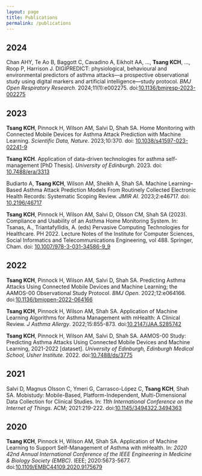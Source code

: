 ```yaml
---
layout: page
title: Publications
permalink: /publications
---
```


## 2024

Chan AHY, Te Ao B, Baggott C, Cavadino A, Eikholt AA, ..., **Tsang KCH**, ..., Roop P, Harrison J. DIGIPREDICT: physiological, behavioural and environmental predictors of asthma attacks—a prospective observational study using digital markers and artificial intelligence—study protocol. *BMJ Open Respiratory Research*. 2024;11(1):e002275. doi:[10.1136/bmjresp-2023-002275](https://doi.org/10.1136/bmjresp-2023-002275)



## 2023

**Tsang KCH**, Pinnock H, Wilson AM, Salvi D, Shah SA. Home Monitoring with Connected Mobile Devices for Asthma Attack Prediction with Machine Learning. *Scientific Data, Nature*. 2023;10:370. doi: [10.1038/s41597-023-02241-9](https://doi.org/10.1038/s41597-023-02241-9)

**Tsang KCH**. Application of data-driven technologies for asthma self-management \[PhD Thesis\]. *University of Edinburgh*. 2023. doi: [10.7488/era/3313](http://dx.doi.org/10.7488/era/3313)

Budiarto A, **Tsang KCH**, Wilson AM, Sheikh A, Shah SA. Machine Learning–Based Asthma Attack Prediction Models From Routinely Collected Electronic Health Records: Systematic Scoping Review. *JMIR AI*. 2023;2:e46717. doi: [10.2196/46717](https://doi.org/10.2196/46717)

**Tsang KCH**, Pinnock H, Wilson AM, Salvi D, Olsson CM, Shah SA (2023). Compliance and Usability of an Asthma Home Monitoring System. In: Tsanas, A., Triantafyllidis, A. (eds) Pervasive Computing Technologies for Healthcare. PH 2022. Lecture Notes of the Institute for Computer Sciences, Social Informatics and Telecommunications Engineering, vol 488. Springer, Cham. doi: [10.1007/978-3-031-34586-9_9](https://doi.org/10.1007/978-3-031-34586-9_9)

## 2022

**Tsang KCH**, Pinnock H, Wilson AM, Salvi D, Shah SA. Predicting Asthma Attacks Using Connected Mobile Devices and Machine Learning; the AAMOS-00 Observational Study Protocol. *BMJ Open*. 2022;12:e064166. doi:[10.1136/bmjopen-2022-064166](https://doi.org/10.1136/bmjopen-2022-064166)

**Tsang KCH**, Pinnock H, Wilson AM, Shah SA. Application of Machine Learning Algorithms for Asthma Management with mHealth: A Clinical Review. *J Asthma Allergy*. 2022;15:855-873. doi:[10.2147/JAA.S285742](https://doi.org/10.2147/JAA.S285742)

**Tsang KCH**, Pinnock H, Wilson AM, Salvi D, Shah SA. AAMOS-00 Study: Predicting Asthma Attacks Using Connected Mobile Devices and Machine Learning, 2021-2022 \[dataset\]. *University of Edinburgh, Edinburgh Medical School, Usher Institute*. 2022. doi:[10.7488/ds/3775](https://doi.org/10.7488/ds/3775)

## 2021

Salvi D, Magnus Olsson C, Ymeri G, Carrasco-López C, **Tsang KCH**, Shah SA. Mobistudy: Mobile-Based, Platform-Independent, Multi-Dimensional Data Collection for Clinical Studies. In: *11th International Conference on the Internet of Things*. ACM; 2021:219-222. doi:[10.1145/3494322.3494363](https://doi.org/10.1145/3494322.3494363)

## 2020

**Tsang KCH**, Pinnock H, Wilson AM, Shah SA. Application of Machine Learning to Support Self-Management of Asthma with mHealth. In: *2020 42nd Annual International Conference of the IEEE Engineering in Medicine & Biology Society (EMBC)*. IEEE; 2020:5673-5677. doi:[10.1109/EMBC44109.2020.9175679](https://doi.org/10.1109/EMBC44109.2020.9175679)
